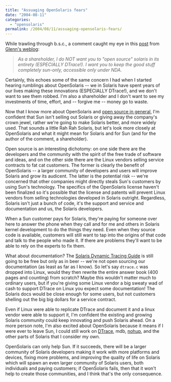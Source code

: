 ```yaml
---
title: "Assuaging OpenSolaris fears"
date: "2004-08-11"
categories:
  - "opensolaris"
permalink: /2004/08/11/assuaging-opensolaris-fears/
---
```


While trawling through b.s.c., a comment caught my eye in this [post](http://blogs.sun.com/roller/comments/gaw/Weblog/hey_jane_stop_this_crazy) from [Glenn's weblog](http://blogs.sun.com/gaw):

> _As a shareholder, I do NOT want you to "open source" solaris in its entirety (ESPECIALLY DTrace!). I want you to keep the good stuff completely sun-only, accessible only under NDA._

Certainly, this echoes some of the same concern I had when I started hearing rumblings about OpenSolaris -- we in Solaris have spent years of our lives making these innovations (ESPECIALLY DTrace!), and we don't want to see them robbed. I'm also a shareholder and I don't want to see my investments of time, effort, and -- forgive me -- money go to waste.

Now that I know more about OpenSolaris and [open source in general](http://dtrace.org/blogs/ahl/linux_solaris_and_open_source), I'm confident that Sun isn't selling out Solaris or giving away the company's crown jewel, rather we're going to make Solaris better, and more widely used. That sounds a little Rah Rah Solaris, but let's look more closely at OpenSolaris and what it might mean for Solaris and for Sun (and for the author of the comment, a shareholder).

Open source is an interesting dichotomy: on one side there are the developers and the community with the spirit of the free trade of software and ideas, and on the other side there are the Linux vendors selling service contracts to fat cat customers. The former is clearly the benefit of OpenSolaris -- a larger community of developers and users will improve Solaris and grow its audicent. The latter is the potential risk -- we're concerned that other companies might directly steals Sun's customers by using Sun's technology. The specifics of the OpenSolaris license haven't been finalized so it's possible that the license and patents will prevent Linux vendors from selling technologies developed in Solaris outright. Regardless, Solaris isn't just a bunch of code, it's the support and service and documentation and us, the Solaris developers.

When a Sun customer pays for Solaris, they're paying for someone over here to answer the phone when they call and for me and others in Solaris kernel development to do the things they need. Even when they source code is available, customers will still want to tap into the origins of that code and talk to the people who made it. If there are problems they'll want to be able to rely on the experts to fix them.

What about documentation? The [Solaris Dynamic Tracing Guide](http://www.sun.com/bigadmin/content/dtrace/d10_latest.pdf) is still going to be free but only as in beer -- we're not open sourcing our documentation (as least as far as I know). So let's say `dtrace.c` was dropped into Linux, would they then rewrite the entire answer book (400 pages and counting) from scratch? Maybe this wouldn't matter much to ordinary users, but if you're giving some Linux vendor a big sweaty wad of cash to support DTrace on Linux you expect some documentation! The Solaris docs would be close enough for some users, but not customers shelling out the big big dollars for a service contract.

Even if Linux were able to replicate DTrace and document it and a linux vendor were able to support it, I'm confident the existing and growing Solaris community could keep innovating and push Solaris ahead. On a more person note, I'm also excited about OpenSolaris because it means if I were ever to leave Sun, I could still work on [DTrace](http://www.sun.com/bigadmin/content/dtrace/), mdb, [nohup](http://dtrace.org/blogs/ahl/inside_nohup_p), and the other parts of Solaris that I consider my own.

OpenSolaris can only help Sun. If it succeeds, there will be a larger community of Solaris developers making it work with more platforms and devices, fixing more problems, and improving the quality of life on Solaris which will spawn an even larger community of Solaris users, both individuals and paying customers; if OpenSolaris fails, then that it won't help to create those communities, and I think that's the only consequence.
